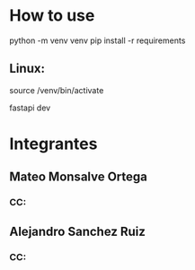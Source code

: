 
# How to use
python -m venv venv
pip install -r requirements
## Linux:
source /venv/bin/activate

fastapi dev

# Integrantes
## Mateo Monsalve Ortega
### CC: 
## Alejandro Sanchez Ruiz
### CC: 